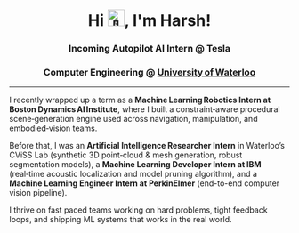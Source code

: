 <h1 align="center">
  Hi <img src="https://raw.githubusercontent.com/MartinHeinz/MartinHeinz/master/wave.gif" width="30px" alt="👋">, I'm Harsh!
</h1>
<h3 align="center">Incoming Autopilot AI Intern @ Tesla</h3>
<h3 align="center">Computer Engineering @ <ins>University of Waterloo</ins></h3>
<hr>

<p>
  I recently wrapped up a term as a <strong>Machine Learning Robotics Intern at Boston Dynamics AI Institute</strong>,
  where I built a constraint‑aware procedural scene‑generation engine used across navigation, manipulation, and embodied‑vision teams.
</p>

<p>
  Before that, I was an <strong>Artificial Intelligence Researcher Intern</strong> in Waterloo’s CViSS Lab
  (synthetic 3D point‑cloud &amp; mesh generation, robust segmentation models),
  a <strong>Machine Learning Developer Intern at IBM</strong>
  (real‑time acoustic localization and model pruning algorithm), and a <strong>Machine Learning Engineer Intern at PerkinElmer</strong>
  (end-to-end computer vision pipeline).
</p>

<p>
  I thrive on fast paced teams working on hard problems, tight feedback loops, and shipping ML systems that works in the real world.
</p>
